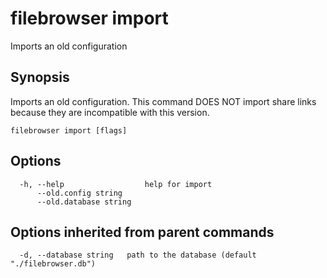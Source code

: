 # filebrowser import

Imports an old configuration

## Synopsis

Imports an old configuration. This command DOES NOT import share links because they are incompatible with this version.

```text
filebrowser import [flags]
```

## Options

```text
  -h, --help                  help for import
      --old.config string     
      --old.database string
```

## Options inherited from parent commands

```text
  -d, --database string   path to the database (default "./filebrowser.db")
```

